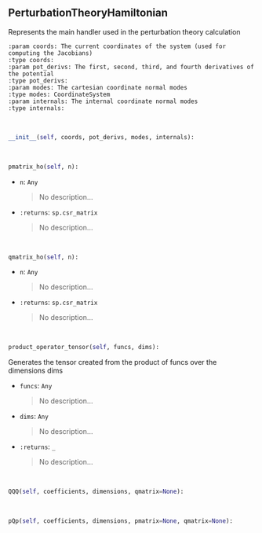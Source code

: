 ## <a id=PyVPT.PerturbationTheory.PerturbationTheoryHamiltonian>PerturbationTheoryHamiltonian</a>
Represents the main handler used in the perturbation theory calculation

    :param coords: The current coordinates of the system (used for computing the Jacobians)
    :type coords:
    :param pot_derivs: The first, second, third, and fourth derivatives of the potential
    :type pot_derivs:
    :param modes: The cartesian coordinate normal modes
    :type modes: CoordinateSystem
    :param internals: The internal coordinate normal modes
    :type internals:

<a id=PyVPT.PerturbationTheory.PerturbationTheoryHamiltonian.__init__>&nbsp;</a>
```python
__init__(self, coords, pot_derivs, modes, internals): 
```

<a id=PyVPT.PerturbationTheory.PerturbationTheoryHamiltonian.pmatrix_ho>&nbsp;</a>
```python
pmatrix_ho(self, n): 
```

- `n`: `Any`
    >No description...
- `:returns`: `sp.csr_matrix`
    >No description...

<a id=PyVPT.PerturbationTheory.PerturbationTheoryHamiltonian.qmatrix_ho>&nbsp;</a>
```python
qmatrix_ho(self, n): 
```

- `n`: `Any`
    >No description...
- `:returns`: `sp.csr_matrix`
    >No description...

<a id=PyVPT.PerturbationTheory.PerturbationTheoryHamiltonian.product_operator_tensor>&nbsp;</a>
```python
product_operator_tensor(self, funcs, dims): 
```
Generates the tensor created from the product of funcs over the dimensions dims
- `funcs`: `Any`
    >No description...
- `dims`: `Any`
    >No description...
- `:returns`: `_`
    >No description...

<a id=PyVPT.PerturbationTheory.PerturbationTheoryHamiltonian.QQQ>&nbsp;</a>
```python
QQQ(self, coefficients, dimensions, qmatrix=None): 
```

<a id=PyVPT.PerturbationTheory.PerturbationTheoryHamiltonian.pQp>&nbsp;</a>
```python
pQp(self, coefficients, dimensions, pmatrix=None, qmatrix=None): 
```

